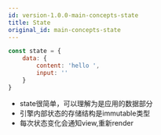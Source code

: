 ```yaml
---
id: version-1.0.0-main-concepts-state
title: State
original_id: main-concepts-state
---
```


``` js
const state = {
    data: {
        content: 'hello ',
        input: ''
    }
}
```

- state很简单，可以理解为是应用的数据部分
- 引擎内部状态的存储结构是immutable类型
- 每次状态变化会通知view,重新render

